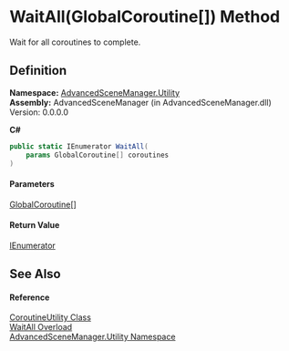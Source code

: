 # WaitAll(GlobalCoroutine\[]) Method

Wait for all coroutines to complete.

## Definition

**Namespace:** [AdvancedSceneManager.Utility](N_AdvancedSceneManager_Utility.md)\
**Assembly:** AdvancedSceneManager (in AdvancedSceneManager.dll) Version: 0.0.0.0

**C#**

```c#
public static IEnumerator WaitAll(
	params GlobalCoroutine[] coroutines
)
```

#### Parameters

&#x20; [GlobalCoroutine](T_AdvancedSceneManager_Utility_GlobalCoroutine.md)\[]&#x20;

#### Return Value

[IEnumerator](https://learn.microsoft.com/dotnet/api/system.collections.ienumerator)

## See Also

#### Reference

[CoroutineUtility Class](T_AdvancedSceneManager_Utility_CoroutineUtility.md)\
[WaitAll Overload](Overload_AdvancedSceneManager_Utility_CoroutineUtility_WaitAll.md)\
[AdvancedSceneManager.Utility Namespace](N_AdvancedSceneManager_Utility.md)
